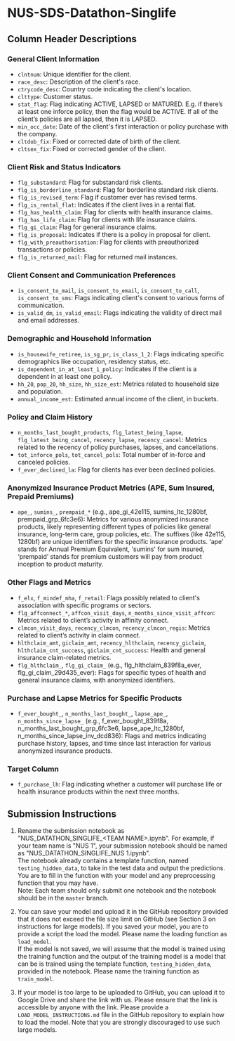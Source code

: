 # NUS-SDS-Datathon-Singlife

## Column Header Descriptions

### General Client Information

- `clntnum`: Unique identifier for the client.
- `race_desc`: Description of the client's race.
- `ctrycode_desc`: Country code indicating the client's location.
- `clttype`: Customer status.
- `stat_flag`: Flag indicating ACTIVE, LAPSED or MATURED. E.g. if there’s at least one inforce policy, then the flag would be ACTIVE. If all of the client’s policies are all lapsed, then it is LAPSED.
- `min_occ_date`: Date of the client's first interaction or policy purchase with the company.
- `cltdob_fix`: Fixed or corrected date of birth of the client.
- `cltsex_fix`: Fixed or corrected gender of the client.

### Client Risk and Status Indicators

- `flg_substandard`: Flag for substandard risk clients.
- `flg_is_borderline_standard`: Flag for borderline standard risk clients.
- `flg_is_revised_term`: Flag if customer ever has revised terms.
- `flg_is_rental_flat`: Indicates if the client lives in a rental flat.
- `flg_has_health_claim`: Flag for clients with health insurance claims.
- `flg_has_life_claim`: Flag for clients with life insurance claims.
- `flg_gi_claim`: Flag for general insurance claims.
- `flg_is_proposal`: Indicates if there is a policy in proposal for client.
- `flg_with_preauthorisation`: Flag for clients with preauthorized transactions or policies.
- `flg_is_returned_mail`: Flag for returned mail instances.

### Client Consent and Communication Preferences

- `is_consent_to_mail`, `is_consent_to_email`, `is_consent_to_call`, `is_consent_to_sms`: Flags indicating client's consent to various forms of communication.
- `is_valid_dm`, `is_valid_email`: Flags indicating the validity of direct mail and email addresses.

### Demographic and Household Information

- `is_housewife_retiree`, `is_sg_pr`, `is_class_1_2`: Flags indicating specific demographics like occupation, residency status, etc.
- `is_dependent_in_at_least_1_policy`: Indicates if the client is a dependent in at least one policy.
- `hh_20`, `pop_20`, `hh_size`, `hh_size_est`: Metrics related to household size and population.
- `annual_income_est`: Estimated annual income of the client, in buckets.

### Policy and Claim History

- `n_months_last_bought_products`, `flg_latest_being_lapse`, `flg_latest_being_cancel`, `recency_lapse`, `recency_cancel`: Metrics related to the recency of policy purchases, lapses, and cancellations.
- `tot_inforce_pols`, `tot_cancel_pols`: Total number of in-force and canceled policies.
- `f_ever_declined_la`: Flag for clients has ever been declined policies.

### Anonymized Insurance Product Metrics (APE, Sum Insured, Prepaid Premiums)

- `ape_`, `sumins_`, `prempaid_*` (e.g., ape_gi_42e115, sumins_ltc_1280bf, prempaid_grp_6fc3e6): Metrics for various anonymized insurance products, likely representing different types of policies like general insurance, long-term care, group policies, etc. The suffixes (like 42e115, 1280bf) are unique identifiers for the specific insurance products. ‘ape’ stands for  Annual Premium Equivalent, 'sumins' for sum insured, ‘prempaid’ stands for premium customers will pay from product inception to product maturity. 

### Other Flags and Metrics

- `f_elx`, `f_mindef_mha`, `f_retail`: Flags possibly related to client's association with specific programs or sectors.
- `flg_affconnect_*`, `affcon_visit_days`, `n_months_since_visit_affcon`: Metrics related to client’s activity in affinity connect.
- `clmcon_visit_days`, `recency_clmcon`, `recency_clmcon_regis`: Metrics related to client’s activity in claim connect.
- `hlthclaim_amt`, `giclaim_amt`, `recency_hlthclaim`, `recency_giclaim`, `hlthclaim_cnt_success`, `giclaim_cnt_success`: Health and general insurance claim-related metrics.
- `flg_hlthclaim_`, `flg_gi_claim_` (e.g., flg_hlthclaim_839f8a_ever, flg_gi_claim_29d435_ever): Flags for specific types of health and general insurance claims, with anonymized identifiers.

### Purchase and Lapse Metrics for Specific Products

- `f_ever_bought_`, `n_months_last_bought_`, `lapse_ape_`, `n_months_since_lapse_` (e.g., f_ever_bought_839f8a, n_months_last_bought_grp_6fc3e6, lapse_ape_ltc_1280bf, n_months_since_lapse_inv_dcd836): Flags and metrics indicating purchase history, lapses, and time since last interaction for various anonymized insurance products.

### Target Column

- `f_purchase_lh`: Flag indicating whether a customer will purchase life or health insurance products within the next three months.

## Submission Instructions

1. Rename the submission notebook as "NUS_DATATHON_SINGLIFE_\<TEAM NAME\>.ipynb". For example, if your team name is "NUS 1", your submission notebook should be named as "NUS_DATATHON_SINGLIFE_NUS 1.ipynb". \
The notebook already contains a template function, named `testing_hidden_data`, to take in the test data and output the predictions. You are to fill in the function with your model and any preprocessing function that you may have. \
Note: Each team should only submit one notebook and the notebook should be in the `master` branch.

2. You can save your model and upload it in the GitHub repository provided that it does not exceed the file size limit on GitHub (see Section 3 on instructions for large models). If you saved your model, you are to provide a script the load the model. Please name the loading function as `load_model`. \
If the model is not saved, we will assume that the model is trained using the training function and the output of the training model is a model that can be is trained using the template function, `testing_hidden_data`, provided in the notebook. Please name the training function as `train_model`.

3. If your model is too large to be uploaded to GitHub, you can upload it to Google Drive and share the link with us. Please ensure that the link is accessible by anyone with the link. Please provide a `LOAD_MODEL_INSTRUCTIONS.md` file in the GitHub repository to explain how to load the model. Note that you are strongly discouraged to use such large models. 